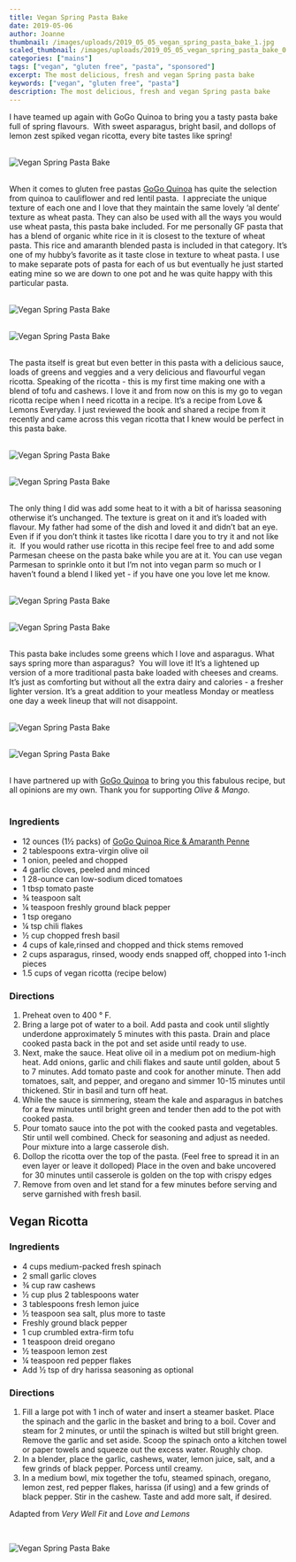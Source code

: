 ```yaml
---
title: Vegan Spring Pasta Bake
date: 2019-05-06
author: Joanne
thumbnail: /images/uploads/2019_05_05_vegan_spring_pasta_bake_1.jpg
scaled_thumbnail: /images/uploads/2019_05_05_vegan_spring_pasta_bake_0.jpg
categories: ["mains"]
tags: ["vegan", "gluten free", "pasta", "sponsored"]
excerpt: The most delicious, fresh and vegan Spring pasta bake
keywords: ["vegan", "gluten free", "pasta"]
description: The most delicious, fresh and vegan Spring pasta bake
---
```


I have teamed up again with GoGo Quinoa to bring you a tasty pasta bake full of spring flavours.  With sweet asparagus, bright basil, and dollops of lemon zest spiked vegan ricotta, every bite tastes like spring!
</br>
</br>

![Vegan Spring Pasta Bake](/images/uploads/2019_05_05_vegan_spring_pasta_bake_2.jpg)
</br>
</br>

When it comes to gluten free pastas <span class="highlight"><a rel="nofollow" href="https://www.gogoquinoa.com">GoGo Quinoa</a></span> has quite the selection from quinoa to cauliflower and red lentil pasta.  I appreciate the unique texture of each one and I love that they maintain the same lovely ‘al dente’ texture as wheat pasta. They can also be used with all the ways you would use wheat pasta, this pasta bake included. For me personally GF pasta that has a blend of organic white rice in it is closest to the texture of wheat pasta. This rice and amaranth blended pasta is included in that category. It’s one of my hubby’s favorite as it taste close in texture to wheat pasta. I use to make separate pots of pasta for each of us but eventually he just started eating mine so we are down to one pot and he was quite happy with this particular pasta.
</br>
</br>

![Vegan Spring Pasta Bake](/images/uploads/2019_05_05_vegan_spring_pasta_bake_3.jpg)
</br>
</br>

![Vegan Spring Pasta Bake](/images/uploads/2019_05_05_vegan_spring_pasta_bake_4.jpg)
</br>
</br>

The pasta itself is great but even better in this pasta with a delicious sauce, loads of greens and veggies and a very delicious and flavourful vegan ricotta. Speaking of the ricotta - this is my first time making one with a blend of tofu and cashews. I love it and from now on this is my go to vegan ricotta recipe when I need ricotta in a recipe. It’s a recipe from Love & Lemons Everyday. I just reviewed the book and shared a recipe from it recently and came across this vegan ricotta that I knew would be perfect in this pasta bake.
</br>
</br>

![Vegan Spring Pasta Bake](/images/uploads/2019_05_05_vegan_spring_pasta_bake_5.jpg)
</br>
</br>

![Vegan Spring Pasta Bake](/images/uploads/2019_05_05_vegan_spring_pasta_bake_6.jpg)
</br>
</br>

The only thing I did was add some heat to it with a bit of harissa seasoning otherwise it’s unchanged. The texture is great on it and it’s loaded with flavour. My father had some of the dish and loved it and didn’t bat an eye. Even if if you don’t think it tastes like ricotta I dare you to try it and not like it.  If you would rather use ricotta in this recipe feel free to and add some Parmesan cheese on the pasta bake while you are at it. You can use vegan Parmesan to sprinkle onto it but I’m not into vegan parm so much or I haven’t found a blend I liked yet - if you have one you love let me know.
</br>
</br>

![Vegan Spring Pasta Bake](/images/uploads/2019_05_05_vegan_spring_pasta_bake_7.jpg)
</br>
</br>

![Vegan Spring Pasta Bake](/images/uploads/2019_05_05_vegan_spring_pasta_bake_8.jpg)
</br>
</br>

This pasta bake includes some greens which I love and asparagus. What says spring more than asparagus?  You will love it! It’s a lightened up version of a more traditional pasta bake loaded with cheeses and creams. It’s just as comforting but without all the extra dairy and calories - a fresher lighter version. It’s a great addition to your meatless Monday or meatless one day a week lineup that will not disappoint.
</br>
</br>

![Vegan Spring Pasta Bake](/images/uploads/2019_05_05_vegan_spring_pasta_bake_9.jpg)
</br>
</br>

![Vegan Spring Pasta Bake](/images/uploads/2019_05_05_vegan_spring_pasta_bake_10.jpg)
</br>
</br>

I have partnered up with <span class="highlight"><a rel="nofollow" href="https://www.gogoquinoa.com">GoGo Quinoa</a></span> to bring you this fabulous recipe, but all opinions are my own. Thank you for supporting _Olive & Mango_.
</br>
</br>

### Ingredients

* <span itemprop="ingredients"> 12 ounces (1&frac12; packs) of <span class="highlight"><a rel="nofollow" href="https://www.gogoquinoa.com/products/amaranth-penne/">GoGo Quinoa Rice & Amaranth Penne</a></span> </span> 
* <span itemprop="ingredients"> 2 tablespoons extra-virgin olive oil</span>
* <span itemprop="ingredients"> 1 onion, peeled and chopped</span>
* <span itemprop="ingredients"> 4 garlic cloves, peeled and minced</span>
* <span itemprop="ingredients"> 1 28-ounce can low-sodium diced tomatoes</span>
* <span itemprop="ingredients"> 1 tbsp tomato paste </span>
* <span itemprop="ingredients"> ¾ teaspoon salt</span>
* <span itemprop="ingredients"> ¼ teaspoon freshly ground black pepper</span>
* <span itemprop="ingredients"> 1 tsp oregano </span>
* <span itemprop="ingredients"> ¼ tsp chili flakes </span>
* <span itemprop="ingredients"> ½ cup chopped fresh basil</span>
* <span itemprop="ingredients"> 4 cups of kale,rinsed and chopped and thick stems removed</span>
* <span itemprop="ingredients"> 2 cups asparagus, rinsed, woody ends snapped off, chopped into 1-inch pieces</span>
* <span itemprop="ingredients"> 1.5 cups of vegan ricotta (recipe below) </span>

### Directions

1. Preheat oven to 400 &deg; F.
2. Bring a large pot of water to a boil. Add pasta and cook until slightly underdone approximately 5 minutes with this pasta. Drain and place cooked pasta back in the pot and set aside until ready to use.
3. Next, make the sauce. Heat olive oil in a medium pot on medium-high heat. Add onions, garlic and chili flakes and saute until golden, about 5 to 7 minutes. Add tomato paste and cook for another minute. Then add tomatoes, salt, and pepper, and oregano and simmer 10-15 minutes until thickened. Stir in basil and turn off heat.
4. While the sauce is simmering, steam the kale and asparagus in batches for a few minutes until bright green and tender then add to the pot with cooked pasta. 
5. Pour tomato sauce into the pot with the cooked pasta and vegetables. Stir until well combined. Check for seasoning and adjust as needed. Pour mixture into a large casserole dish.
6. Dollop the ricotta over the top of the pasta. (Feel free to spread it in an even layer or leave it dolloped) Place in the oven and bake uncovered for 30 minutes until casserole is golden on the top with crispy edges 
7. Remove from oven and let stand for a few minutes before serving and serve garnished with fresh basil.

## Vegan Ricotta

### Ingredients

* 4 cups medium-packed fresh spinach
* 2 small garlic cloves
* &frac34; cup raw cashews
* &frac12; cup plus 2 tablespoons water
* 3 tablespoons fresh lemon juice
* &frac12; teaspoon sea salt, plus more to taste
* Freshly ground black pepper
* 1 cup crumbled extra-firm tofu
* 1 teaspoon dreid oregano
* &frac12; teaspoon lemon zest
* &frac14; teaspoon red pepper flakes
* Add &frac12; tsp of dry harissa seasoning as optional 

### Directions

1. Fill a large pot with 1 inch of water and insert a steamer basket. Place the spinach and the garlic in the basket and bring to a boil. Cover and steam for 2 minutes, or until the spinach is wilted but still bright green. Remove the garlic and set aside. Scoop the spinach onto a kitchen towel or paper towels and squeeze out the excess water. Roughly chop.
2. In a blender, place the garlic, cashews, water, lemon juice, salt, and a few grinds of black pepper. Porcess until creamy.
3. In a medium bowl, mix together the tofu, steamed spinach, oregano, lemon zest, red pepper flakes, harissa (if using) and a few grinds of black pepper.  Stir in the cashew. Taste and add more salt, if desired.

Adapted from _Very Well Fit_ and _Love and Lemons_ 

</br>

![Vegan Spring Pasta Bake](/images/uploads/2019_05_05_vegan_spring_pasta_bake_11.jpg)
